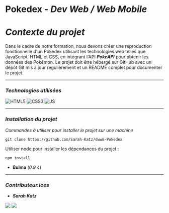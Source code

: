 # **Pokedex** - *Dev Web / Web Mobile*
# *Contexte du projet*
Dans le cadre de notre formation, nous devons créer une reproduction fonctionnelle d'un Pokédex utilisant les technologies web telles que JavaScript, HTML et CSS, en intégrant l'API ***PokeAPI*** pour obtenir les données des Pokémon. Le projet doit être hébergé sur GitHub avec un dépôt Git mis à jour régulièrement et un README complet pour
documenter le projet.
___
### *Technologies utilisées*

![HTML5](https://img.shields.io/badge/HTML5-E34F26?style=for-the-badge&logo=html5&logoColor=white)
![CSS3](https://img.shields.io/badge/CSS3-1572B6?style=for-the-badge&logo=css3&logoColor=white)
![JS](https://img.shields.io/badge/JavaScript-F7DF1E?style=for-the-badge&logo=javascript&logoColor=black)
___
### *Installation du projet*
*Commandes à utiliser pour installer le projet sur une machine*
```
git clone https://github.com/Sarah-Katz/dwwm-Pokedex
```

Utiliser node pour installer les dépendances du projet :

```
npm install
```
- **Bulma** (*0.9.4*)
___
### *Contributeur.ices*
- ***Sarah Katz***

<a href="https://github.com/Sarah-Katz"><img src="https://img.shields.io/badge/GitHub-100000?style=for-the-badge&logo=github&logoColor=white"></img></a>
<a href="https://www.linkedin.com/in/sarah-katz-dev/"><img src="https://img.shields.io/badge/LinkedIn-0077B5?style=for-the-badge&logo=linkedin&logoColor=white"></img></a>
